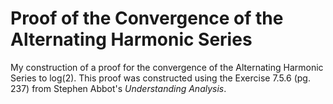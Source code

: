 # Proof of the Convergence of the Alternating Harmonic Series
My construction of a proof for the convergence of the Alternating Harmonic Series to log(2). This proof was constructed using the Exercise 7.5.6 (pg. 237) from Stephen Abbot's *Understanding Analysis*.
